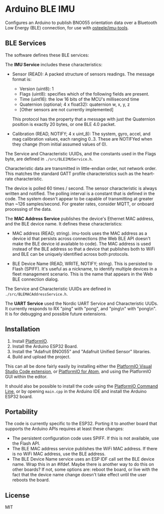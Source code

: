 # Arduino BLE IMU

Configures an Arduino to publish BNO055 orientation data over a Bluetooth Low
Energy (BLE) connection, for use with
[osteele/imu-tools](https://github.com/osteele/imu-tools).

## BLE Services

The software defines these BLE services:

The **IMU Service** includes these characteristics:

* Sensor (READ): A packed structure of sensors readings. The message format is:
  * Version (uint8): 1
  * Flags (uint8): specifies which of the following fields are present.
  * Time (uint16): the low 16 bits of the MCU's millisecond time
  * Quaternion (optional; 4 x float32): quaternion w, x, y, z
  * [Other sensors are not currently implemented]

  This protocol has the property that a message with just the Quaternion
  position is exactly 20 bytes, or one BLE 4.0 packet.

* Calibration (READ, NOTIFY; 4 x uint_8): The system, gyro, accel, and mag
  calibration values, each ranging 0..3. These are NOTIFYed when they change
  (from initial assumed values of 0).

The Service and Characteristic UUIDs, and the constants used in the Flags byte,
are defined in `./src/BLEIMUService.h`.

Characteristic data are transmitted in little-endian order, not network order.
This matches the standard GATT profile characteristics such as the heart-rate
characteristic.

The device is polled 60 times / second. The sensor characteristic is always
written and notified. The polling interval is a constant that is defined in the
code. The system doesn't appear to be capable of transmitting at greater than
~126 samples/second. For greater rates, consider MQTT, or onboard processing of
the data.

The **MAC Address Service** publishes the device's Ethernet MAC address, and the
BLE device name. It defines these characteristics:

* MAC address (READ; string). imu-tools uses the MAC address as a device id that
  persists across connections (the Web BLE API doesn't make the BLE device id
  available to code). The MAC address is used instead of the BLE address so that
  a device that publishes both to WiFi and BLE can be uniquely identified across
  both protocols.

* BLE Device Name (READ, WRITE, NOTIFY; string). This is persisted to Flash
  (SPIFF). It's useful as a nickname, to identify multiple devices in a fleet
  management scenario. This is the name that appears in the Web BLE connection
  dialog.

The Service and Characteristic UUIDs are defined in
`./src/BLEMACAddressService.h`.

The **UART Service** used the Nordic UART Service and Characteristic UUDs. It
currently responds to RX "ping" with "pong", and "ping\n" with "pong\n".
It is for debugging and possible future extensions.

## Installation

1. Install [PlatformIO](https://platformio.org).
2. Install the Arduino ESP32 Board.
3. Install the "Adafruit BNO055" and "Adafruit Unified Sensor" libraries.
4. Build and upload the project.

This can all be done fairly easily by installing either the [PlatformIO Visual
Studio Code extension](https://platformio.org/install/ide?install=vscode), or
[PlatformIO for
Atom](https://docs.platformio.org/en/latest/ide/atom.html#installation), and
using the PlatformIO GUI within the editor.

It should also be possible to install the code using the [PlatformIO Command
Line](https://docs.platformio.org/en/latest/installation.html), or by opening
`main.cpp` in the Arduino IDE and install the Arduino ESP32 board.

## Portability

The code is currently specific to the ESP32. Porting it to another board that
supports the Arduino APIs requires at least these changes:

* The persistent configuration code uses SPIFF. If this is not available, use
  the Flash API.
* The BLE MAC address service publishes the WiFi MAC address. If there is no
  WiFi MAC address, use the BLE address.
* The BLE Device Name service uses an ESP IDF call set the BLE device name. Wrap
  this in an #ifdef. Maybe there is another way to do this on other boards? If
  not, some options are: reboot the board, or live with the fact that the device
  name change doesn't take effect until the user reboots the board.

## License

MIT
